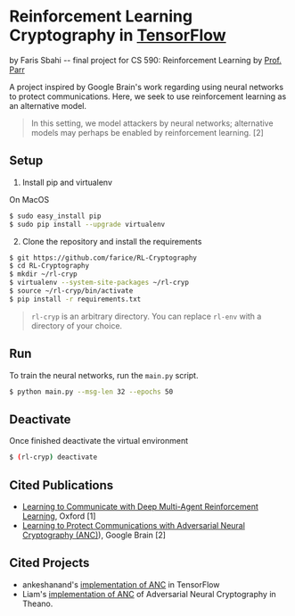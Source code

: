 # Reinforcement Learning Cryptography in [TensorFlow](https://github.com/tensorflow/tensorflow)

by Faris Sbahi -- final project for CS 590: Reinforcement Learning by [Prof. Parr](https://users.cs.duke.edu/~parr/)

A project inspired by Google Brain's work regarding using neural networks to protect communications. Here, we seek to use reinforcement learning as an alternative model.

> In this setting, we model attackers by neural networks; alternative models may perhaps
be enabled by reinforcement learning. [2]


## Setup

1.  Install pip and virtualenv

On MacOS

```bash
$ sudo easy_install pip
$ sudo pip install --upgrade virtualenv
```

2. Clone the repository and install the requirements

```bash
$ git https://github.com/farice/RL-Cryptography
$ cd RL-Cryptography
$ mkdir ~/rl-cryp
$ virtualenv --system-site-packages ~/rl-cryp
$ source ~/rl-cryp/bin/activate
$ pip install -r requirements.txt
```

> `rl-cryp` is an arbitrary directory. You can replace `rl-env` with a directory of your choice.

## Run

To train the neural networks, run the `main.py` script.

```bash
$ python main.py --msg-len 32 --epochs 50
```

## Deactivate

Once finished deactivate the virtual environment

```bash
$ (rl-cryp) deactivate
```

## Cited Publications
* [Learning to Communicate with Deep Multi-Agent Reinforcement Learning](https://arxiv.org/pdf/1605.06676.pdf), Oxford [1]
* [Learning to Protect Communications with Adversarial Neural Cryptography (ANC)](https://arxiv.org/pdf/1610.06918v1.pdf)), Google Brain [2]

## Cited Projects
* ankeshanand's [implementation of ANC](https://github.com/ankeshanand/neural-cryptography-tensorflow) in TensorFlow
* Liam's [implementation of ANC](https://github.com/nlml/adversarial-neural-crypt) of Adversarial Neural Cryptography in Theano.

